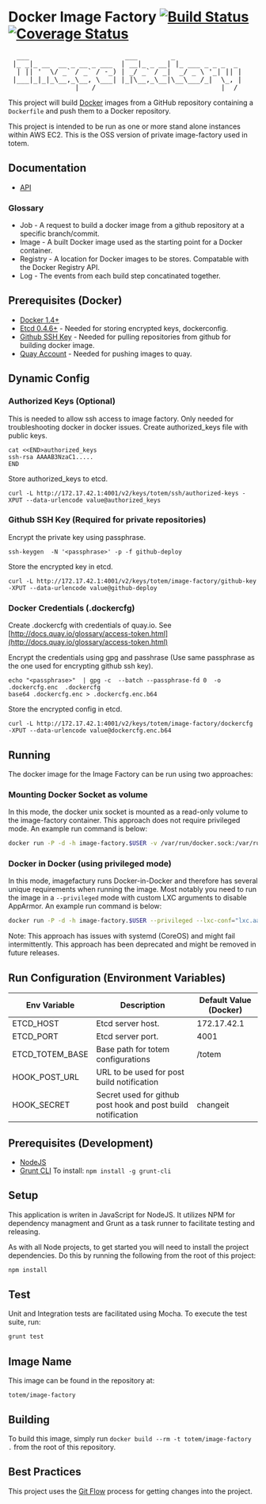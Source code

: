 Docker Image Factory [![Build Status](https://travis-ci.org/totem/docker-image-factory.svg?branch=master)](https://travis-ci.org/totem/docker-image-factory) [![Coverage Status](https://coveralls.io/repos/totem/docker-image-factory/badge.svg)](https://coveralls.io/r/totem/docker-image-factory)
====================
<pre>
  ___                       ___        _                
 |_ _|_ __  __ _ __ _ ___  | __|_ _ __| |_ ___ _ _ _  _ 
  | || '  \/ _` / _` / -_) | _/ _` / _|  _/ _ \ '_| || |
 |___|_|_|_\__,_\__, \___| |_|\__,_\__|\__\___/_|  \_, |
                |___/                              |__/ 
</pre>

This project will build [Docker](http://docker.io) images from a GitHub repository containing a `Dockerfile` and push them to a Docker repository.

This project is intended to be run as one or more stand alone instances within AWS EC2. This is the OSS version of
private image-factory used in totem.

## Documentation

+ [API](api.md)

### Glossary

+ Job - A request to build a docker image from a github repository at a specific branch/commit.
+ Image - A built Docker image used as the starting point for a Docker container.
+ Registry - A location for Docker images to be stores. Compatable with the Docker Registry API.
+ Log - The events from each build step concatinated together.

## Prerequisites (Docker)
+ [Docker 1.4+](http://docker.io)  
+ [Etcd 0.4.6+](https://github.com/coreos/etcd/releases) - Needed for storing encrypted keys, dockerconfig.
+ [Github SSH Key](https://help.github.com/articles/generating-ssh-keys/) - Needed for pulling repositories from github for building docker image.
+ [Quay Account](https://quay.io) - Needed for pushing images to quay.

## Dynamic Config
### Authorized Keys (Optional)
This is needed to allow ssh access to image factory. Only needed for troubleshooting docker in docker issues.
Create authorized_keys file with public keys.  
```
cat <<END>authorized_keys
ssh-rsa AAAAB3NzaC1.....
END
```

Store  authorized_keys to etcd.
```
curl -L http://172.17.42.1:4001/v2/keys/totem/ssh/authorized-keys -XPUT --data-urlencode value@authorized_keys
```

### Github SSH Key (Required for private repositories)
Encrypt the private key using passphrase.
```
ssh-keygen  -N '<passphrase>' -p -f github-deploy
```

Store the encrypted key in etcd.
```
curl -L http://172.17.42.1:4001/v2/keys/totem/image-factory/github-key -XPUT --data-urlencode value@github-deploy
```

### Docker Credentials (.dockercfg)
Create .dockercfg with credentials of quay.io. See [http://docs.quay.io/glossary/access-token.html](http://docs.quay.io/glossary/access-token.html)

Encrypt the credentials using gpg and passhrase (Use same passphrase as the one used for encrypting github ssh key).
```
echo "<passphrase>"  | gpg -c  --batch --passphrase-fd 0  -o .dockercfg.enc  .dockercfg
base64 .dockercfg.enc > .dockercfg.enc.b64
```

Store the encrypted config in etcd.  
```
curl -L http://172.17.42.1:4001/v2/keys/totem/image-factory/dockercfg -XPUT --data-urlencode value@dockercfg.enc.b64
```

## Running

The docker image for the Image Factory can be run using two approaches: 

### Mounting Docker Socket as volume  
In this mode, the docker unix socket is mounted as a read-only volume to the image-factory container. This approach does not require privileged mode. 
An example run command is below:

```bash
docker run -P -d -h image-factory.$USER -v /var/run/docker.sock:/var/run/docker.dock:ro -e 'ENC_PASSPHRASE=<github key passphrase/dockercfg passphrase>' totem/image-factory
```

### Docker in Docker (using privileged mode)  
In this mode, imagefactury runs Docker-in-Docker and therefore has several unique requirements when running the image. 
Most notably you need to run the image in a `--privileged` mode with custom LXC arguments to disable AppArmor. An example run command is below:

```bash
docker run -P -d -h image-factory.$USER --privileged --lxc-conf="lxc.aa_profile=unconfined" -e 'ENC_PASSPHRASE=<github key passphrase/dockercfg passphrase>' totem/image-factory
```

Note: This approach has issues with systemd (CoreOS) and might fail intermittently. This approach has been deprecated and 
might be removed in future releases.


## Run Configuration (Environment Variables)  
| Env Variable | Description | Default Value (Docker)|
| ------------ | ----------- | --------------------- |
| ETCD_HOST | Etcd server host. | 172.17.42.1 |
| ETCD_PORT | Etcd server port. | 4001 |
| ETCD_TOTEM_BASE | Base path for totem configurations | /totem |
| HOOK_POST_URL | URL to be used for post build notification | |
| HOOK_SECRET | Secret used for github post hook and post build notification |changeit|


## Prerequisites (Development)
+ [NodeJS](http://nodejs.org)
+ [Grunt CLI](http://gruntjs.com/)
    To install: `npm install -g grunt-cli`

## Setup

This application is writen in JavaScript for NodeJS. It utilizes NPM for dependency managment and Grunt as a task runner to facilitate testing and releasing.

As with all Node projects, to get started you will need to install the project dependencies. Do this by running the following from the root of this project:

```bash
npm install
```

## Test

Unit and Integration tests are facilitated using Mocha. To execute the test suite, run:

```bash
grunt test
```

## Image Name

This image can be found in the repository at:

```
totem/image-factory
```

## Building

To build this image, simply run `docker build --rm -t totem/image-factory .` from the root of this repository.

## Best Practices

This project uses the [Git Flow](https://confluence.meltdev.com/display/DEV/Git+Flow) process for getting changes into the project.
